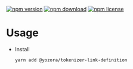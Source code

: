 [![npm version](https://img.shields.io/npm/v/@yozora/tokenizer-link-definition.svg)](https://www.npmjs.com/package/@yozora/tokenizer-link-definition)
[![npm download](https://img.shields.io/npm/dm/@yozora/tokenizer-link-definition.svg)](https://www.npmjs.com/package/@yozora/tokenizer-link-definition)
[![npm license](https://img.shields.io/npm/l/@yozora/tokenizer-link-definition.svg)](https://www.npmjs.com/package/@yozora/tokenizer-link-definition)


# Usage

  * Install
    ```console
    yarn add @yozora/tokenizer-link-definition
    ```
